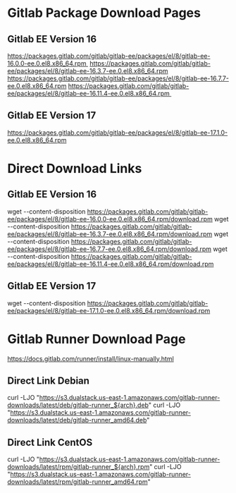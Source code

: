 # Gitlab Package Download Pages

## Gitlab EE Version 16
https://packages.gitlab.com/gitlab/gitlab-ee/packages/el/8/gitlab-ee-16.0.0-ee.0.el8.x86_64.rpm 
https://packages.gitlab.com/gitlab/gitlab-ee/packages/el/8/gitlab-ee-16.3.7-ee.0.el8.x86_64.rpm
https://packages.gitlab.com/gitlab/gitlab-ee/packages/el/8/gitlab-ee-16.7.7-ee.0.el8.x86_64.rpm
https://packages.gitlab.com/gitlab/gitlab-ee/packages/el/8/gitlab-ee-16.11.4-ee.0.el8.x86_64.rpm 

## Gitlab EE Version 17
https://packages.gitlab.com/gitlab/gitlab-ee/packages/el/8/gitlab-ee-17.1.0-ee.0.el8.x86_64.rpm


# Direct Download Links
## Gitlab EE Version 16
wget --content-disposition https://packages.gitlab.com/gitlab/gitlab-ee/packages/el/8/gitlab-ee-16.0.0-ee.0.el8.x86_64.rpm/download.rpm
wget --content-disposition https://packages.gitlab.com/gitlab/gitlab-ee/packages/el/8/gitlab-ee-16.3.7-ee.0.el8.x86_64.rpm/download.rpm
wget --content-disposition https://packages.gitlab.com/gitlab/gitlab-ee/packages/el/8/gitlab-ee-16.7.7-ee.0.el8.x86_64.rpm/download.rpm
wget --content-disposition https://packages.gitlab.com/gitlab/gitlab-ee/packages/el/8/gitlab-ee-16.11.4-ee.0.el8.x86_64.rpm/download.rpm

## Gitlab EE Version 17
wget --content-disposition https://packages.gitlab.com/gitlab/gitlab-ee/packages/el/8/gitlab-ee-17.1.0-ee.0.el8.x86_64.rpm/download.rpm

# Gitlab Runner Download Page
https://docs.gitlab.com/runner/install/linux-manually.html

## Direct Link Debian
curl -LJO "https://s3.dualstack.us-east-1.amazonaws.com/gitlab-runner-downloads/latest/deb/gitlab-runner_${arch}.deb"
curl -LJO "https://s3.dualstack.us-east-1.amazonaws.com/gitlab-runner-downloads/latest/deb/gitlab-runner_amd64.deb"


## Direct Link CentOS
curl -LJO "https://s3.dualstack.us-east-1.amazonaws.com/gitlab-runner-downloads/latest/rpm/gitlab-runner_${arch}.rpm"
curl -LJO "https://s3.dualstack.us-east-1.amazonaws.com/gitlab-runner-downloads/latest/rpm/gitlab-runner_amd64.rpm"
